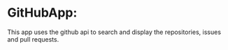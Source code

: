 # GitHubApp:

This app uses the github api to search and display the repositories, issues and pull requests.
